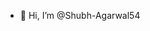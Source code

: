 - 👋 Hi, I’m @Shubh-Agarwal54

<!---
Shubh-Agarwal54/Shubh-Agarwal54 is a ✨ special ✨ repository because its `README.md` (this file) appears on your GitHub profile.
You can click the Preview link to take a look at your changes.
--->
